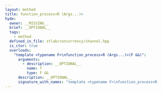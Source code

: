 ```yaml
---
layout: method
title: function_process<R (Args...)>
hyde:
  owner: __MISSING__
  brief: __OPTIONAL__
  tags:
    - method
  defined_in_file: stlab/concurrency/channel.hpp
  is_ctor: true
  overloads:
    "template <typename F>\nfunction_process<R (Args...)>(F &&)":
      arguments:
        - description: __OPTIONAL__
          name: f
          type: F &&
      description: __OPTIONAL__
      signature_with_names: "template <typename F>\nfunction_process<R (Args...)>(F && f)"
---
```

